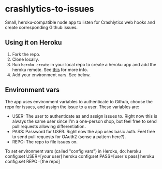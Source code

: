 crashlytics-to-issues
=====================

Small, heroku-compatible node app to listen for Crashlytics web hooks and create corresponding Github issues.

## Using it on Heroku

1. Fork the repo.
2. Clone locally.
3. Run `heroku create` in your local repo to create a heroku app and add the heroku remote. See [this](https://devcenter.heroku.com/articles/nodejs) for more info.
4. Add your environment vars. See below.

## Environment vars

The app uses environment variables to authenticate to Github, choose the repo for issues, and assign the issue to a user. These variables are:

* USER: The user to authenticate as and assign issues to. Right now this is always the same user since I'm a one-person shop, but feel free to send pull requests allowing differentiation.
* PASS: Password for USER. Right now the app uses basic auth. Feel free to send pull requests for OAuth2 (sense a pattern here?).
* REPO: The repo to file issues on.

To set environment vars (called "config vars") in Heroku, do:
    heroku config:set USER=[your user]
    heroku config:set PASS=[user's pass]
    heroku config:set REPO=[the repo]
